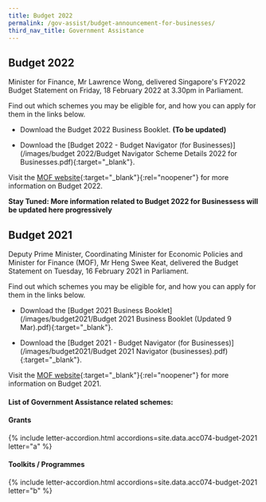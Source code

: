 ```yaml
---
title: Budget 2022
permalink: /gov-assist/budget-announcement-for-businesses/
third_nav_title: Government Assistance
---
```


## Budget 2022

Minister for Finance, Mr Lawrence Wong, delivered Singapore's FY2022 Budget Statement on Friday, 18 February 2022 at 3.30pm in Parliament.

Find out which schemes you may be eligible for, and how you can apply for them in the links below.

- Download the Budget 2022 Business Booklet. <b>(To be updated)</b>

- Download the [Budget 2022 - Budget Navigator (for Businesses)](/images/budget 2022/Budget Navigator Scheme Details 2022 for Businesses.pdf){:target="_blank"}.

Visit the [MOF website](https://www.mof.gov.sg/){:target="_blank"}{:rel="noopener"} for more information on Budget 2022.

<b>Stay Tuned: More information related to Budget 2022 for Businessess will be updated here progressively</b>


## Budget 2021

Deputy Prime Minister, Coordinating Minister for Economic Policies and Minister for Finance (MOF), Mr Heng Swee Keat, delivered the Budget Statement on Tuesday, 16 February 2021 in Parliament.

Find out which schemes you may be eligible for, and how you can apply for them in the links below.

- Download the [Budget 2021 Business Booklet](/images/budget2021/Budget 2021 Business Booklet (Updated 9 Mar).pdf){:target="_blank"}.

- Download the [Budget 2021 - Budget Navigator (for Businesses)](/images/budget2021/Budget 2021 Navigator (businesses).pdf){:target="_blank"}.

Visit the [MOF website](https://www.mof.gov.sg/){:target="_blank"}{:rel="noopener"} for more information on Budget 2021.

#### List of Government Assistance related schemes:

#### Grants

{% include letter-accordion.html accordions=site.data.acc074-budget-2021 letter="a" %}

#### Toolkits / Programmes

{% include letter-accordion.html accordions=site.data.acc074-budget-2021 letter="b" %}

<script src="/jquery/jquery.min.js"></script>
<script src="/jquery/bp-menu-new-tab.js"></script>
